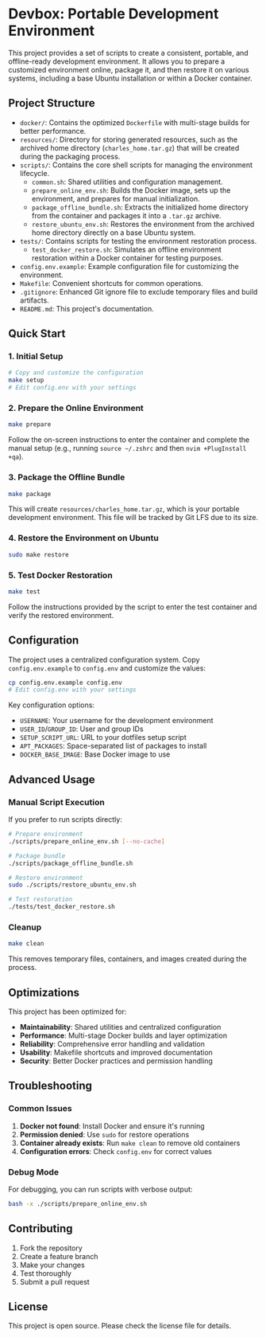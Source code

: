 # Devbox: Portable Development Environment

This project provides a set of scripts to create a consistent, portable, and offline-ready development environment. It allows you to prepare a customized environment online, package it, and then restore it on various systems, including a base Ubuntu installation or within a Docker container.

## Project Structure

- `docker/`: Contains the optimized `Dockerfile` with multi-stage builds for better performance.
- `resources/`: Directory for storing generated resources, such as the archived home directory (`charles_home.tar.gz`) that will be created during the packaging process.
- `scripts/`: Contains the core shell scripts for managing the environment lifecycle.
  - `common.sh`: Shared utilities and configuration management.
  - `prepare_online_env.sh`: Builds the Docker image, sets up the environment, and prepares for manual initialization.
  - `package_offline_bundle.sh`: Extracts the initialized home directory from the container and packages it into a `.tar.gz` archive.
  - `restore_ubuntu_env.sh`: Restores the environment from the archived home directory directly on a base Ubuntu system.
- `tests/`: Contains scripts for testing the environment restoration process.
  - `test_docker_restore.sh`: Simulates an offline environment restoration within a Docker container for testing purposes.
- `config.env.example`: Example configuration file for customizing the environment.
- `Makefile`: Convenient shortcuts for common operations.
- `.gitignore`: Enhanced Git ignore file to exclude temporary files and build artifacts.
- `README.md`: This project's documentation.

## Quick Start

### 1. Initial Setup

```bash
# Copy and customize the configuration
make setup
# Edit config.env with your settings
```

### 2. Prepare the Online Environment

```bash
make prepare
```

Follow the on-screen instructions to enter the container and complete the manual setup (e.g., running `source ~/.zshrc` and then `nvim +PlugInstall +qa`).

### 3. Package the Offline Bundle

```bash
make package
```

This will create `resources/charles_home.tar.gz`, which is your portable development environment. This file will be tracked by Git LFS due to its size.

### 4. Restore the Environment on Ubuntu

```bash
sudo make restore
```

### 5. Test Docker Restoration

```bash
make test
```

Follow the instructions provided by the script to enter the test container and verify the restored environment.

## Configuration

The project uses a centralized configuration system. Copy `config.env.example` to `config.env` and customize the values:

```bash
cp config.env.example config.env
# Edit config.env with your settings
```

Key configuration options:
- `USERNAME`: Your username for the development environment
- `USER_ID`/`GROUP_ID`: User and group IDs
- `SETUP_SCRIPT_URL`: URL to your dotfiles setup script
- `APT_PACKAGES`: Space-separated list of packages to install
- `DOCKER_BASE_IMAGE`: Base Docker image to use

## Advanced Usage

### Manual Script Execution

If you prefer to run scripts directly:

```bash
# Prepare environment
./scripts/prepare_online_env.sh [--no-cache]

# Package bundle
./scripts/package_offline_bundle.sh

# Restore environment
sudo ./scripts/restore_ubuntu_env.sh

# Test restoration
./tests/test_docker_restore.sh
```

### Cleanup

```bash
make clean
```

This removes temporary files, containers, and images created during the process.

## Optimizations

This project has been optimized for:

- **Maintainability**: Shared utilities and centralized configuration
- **Performance**: Multi-stage Docker builds and layer optimization
- **Reliability**: Comprehensive error handling and validation
- **Usability**: Makefile shortcuts and improved documentation
- **Security**: Better Docker practices and permission handling

## Troubleshooting

### Common Issues

1. **Docker not found**: Install Docker and ensure it's running
2. **Permission denied**: Use `sudo` for restore operations
3. **Container already exists**: Run `make clean` to remove old containers
4. **Configuration errors**: Check `config.env` for correct values

### Debug Mode

For debugging, you can run scripts with verbose output:

```bash
bash -x ./scripts/prepare_online_env.sh
```

## Contributing

1. Fork the repository
2. Create a feature branch
3. Make your changes
4. Test thoroughly
5. Submit a pull request

## License

This project is open source. Please check the license file for details.